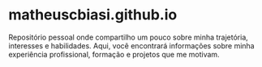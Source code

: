 # matheuscbiasi.github.io
Repositório pessoal onde compartilho um pouco sobre minha trajetória, interesses e habilidades. Aqui, você encontrará informações sobre minha experiência profissional, formação e projetos que me motivam.
